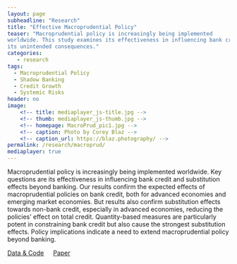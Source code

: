 ```yaml
---
layout: page
subheadline: "Research"
title: "Effective Macroprudential Policy"
teaser: "Macroprudential policy is increasingly being implemented
worldwide. This study examines its effectiveness in influencing bank credit and
its unintended consequences."
categories:
   - research
tags:
  - Macroprudential Policy
  - Shadow Banking
  - Credit Growth
  - Systemic Risks
header: no
image:
    <!-- title: mediaplayer_js-title.jpg -->
    <!-- thumb: mediaplayer_js-thumb.jpg -->
    <!-- homepage: MacroPrud_pic1.jpg -->
    <!-- caption: Photo by Corey Blaz -->
    <!-- caption_url: https://blaz.photography/ -->
permalink: /research/macroprud/
mediaplayer: true
---
```


Macroprudential policy is increasingly being implemented worldwide. Key
questions are its effectiveness in influencing bank credit and substitution
effects beyond banking. Our results confirm the expected effects of
macroprudential policies on bank credit, both for advanced economies and
emerging market economies. But results also confirm substitution effects towards
non-bank credit, especially in advanced economies, reducing the policies’ effect
on total credit. Quantity-based measures are particularly potent in constraining
bank credit but also cause the strongest substitution effects. Policy
implications indicate a need to extend macroprudential policy beyond banking.


<div class="row t60 b60">
<div class="small-12 text-center columns">
<a class="button large radius alert"
href="http://www.jankocizel.com/EffectiveMacroprud/">Data & Code</a>
<a class="button large radius alert"
href="https://www.dropbox.com/s/giy1tbexb2an8bc/JCizel%20--%20JMP.v2.pdf?dl=0">Paper</a>

</div><!-- /.small-12.columns -->
</div><!-- /.row -->








